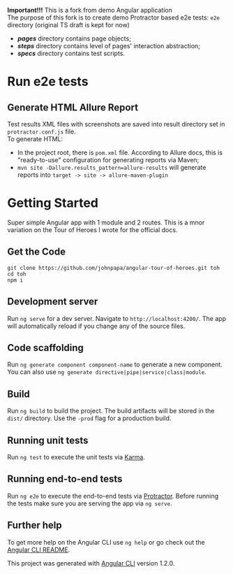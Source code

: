 
**Important!!!** This is a fork from demo Angular application  
The purpose of this fork is to create demo Protractor based e2e tests:  `e2e` directory (original TS draft is kept for now)
- ***pages*** directory contains page objects;  
- ***steps*** directory contains level of pages' interaction abstraction;
- ***specs*** directory contains test scripts.  

# Run e2e tests

## Generate HTML Allure Report
Test results XML files with screenshots are saved into result directory set in `protractor.conf.js` file.  
To generate HTML:
- In the project root, there is `pom.xml` file. According to Allure docs, this is "ready-to-use" configuration for generating reports via Maven;  
- `mvn site -Dallure.results_pattern=allure-results` will generate reports into `target -> site -> allure-maven-plugin`  


# Getting Started

Super simple Angular app with 1 module and 2 routes. This is a mnor variation on the Tour of Heroes I wrote for the official docs.

## Get the Code
```
git clone https://github.com/johnpapa/angular-tour-of-heroes.git toh
cd toh
npm i
```

## Development server

Run `ng serve` for a dev server. Navigate to `http://localhost:4200/`. The app will automatically reload if you change any of the source files.

## Code scaffolding

Run `ng generate component component-name` to generate a new component. You can also use `ng generate directive|pipe|service|class|module`.

## Build

Run `ng build` to build the project. The build artifacts will be stored in the `dist/` directory. Use the `-prod` flag for a production build.

## Running unit tests

Run `ng test` to execute the unit tests via [Karma](https://karma-runner.github.io).

## Running end-to-end tests

Run `ng e2e` to execute the end-to-end tests via [Protractor](http://www.protractortest.org/).
Before running the tests make sure you are serving the app via `ng serve`.

## Further help

To get more help on the Angular CLI use `ng help` or go check out the [Angular CLI README](https://github.com/angular/angular-cli/blob/master/README.md).

This project was generated with [Angular CLI](https://github.com/angular/angular-cli) version 1.2.0.

